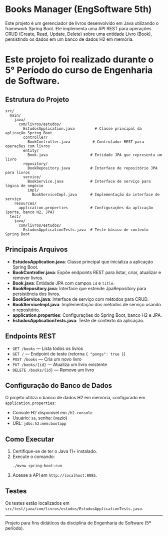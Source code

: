 # Books Manager (EngSoftware 5th)

Este projeto é um gerenciador de livros desenvolvido em Java utilizando o framework Spring Boot. Ele implementa uma API REST para operações CRUD (Create, Read, Update, Delete) sobre uma entidade Livro (Book), persistindo os dados em um banco de dados H2 em memória.

# Este projeto foi realizado durante o 5° Período do curso de Engenharia de Software.

## Estrutura do Projeto

```
src/
  main/
    java/
      com/livros/estudos/
        EstudosApplication.java         # Classe principal da aplicação Spring Boot
        controller/
          BookController.java          # Controlador REST para operações com livros
        entity/
          Book.java                   # Entidade JPA que representa um livro
        repository/
          BookRepository.java         # Interface de repositório JPA para livros
        service/
          BookService.java            # Interface de serviço para lógica de negócio
          impl/
            BookServiceImpl.java      # Implementação da interface de serviço
    resources/
      application.properties          # Configurações da aplicação (porta, banco H2, JPA)
  test/
    java/
      com/livros/estudos/
        EstudosApplicationTests.java  # Teste básico de contexto Spring Boot
```

## Principais Arquivos

- **EstudosApplication.java**: Classe principal que inicializa a aplicação Spring Boot.
- **BookController.java**: Expõe endpoints REST para listar, criar, atualizar e remover livros.
- **Book.java**: Entidade JPA com campos `id` e `title`.
- **BookRepository.java**: Interface que estende JpaRepository para persistência dos livros.
- **BookService.java**: Interface de serviço com métodos para CRUD.
- **BookServiceImpl.java**: Implementação dos métodos de serviço usando o repositório.
- **application.properties**: Configurações do Spring Boot, banco H2 e JPA.
- **EstudosApplicationTests.java**: Teste de contexto da aplicação.

## Endpoints REST

- `GET /books` — Lista todos os livros
- `GET /` — Endpoint de teste (retorna `{ "pongs": true }`)
- `POST /books` — Cria um novo livro
- `PUT /books/{id}` — Atualiza um livro existente
- `DELETE /books/{id}` — Remove um livro

## Configuração do Banco de Dados

O projeto utiliza o banco de dados H2 em memória, configurado em `application.properties`:
- Console H2 disponível em `/h2-console`
- Usuário: `sa`, senha: (vazio)
- URL: `jdbc:h2:mem:bootapp`

## Como Executar

1. Certifique-se de ter o Java 11+ instalado.
2. Execute o comando:
   ```
   ./mvnw spring-boot:run
   ```
3. Acesse a API em `http://localhost:8085`.

## Testes

Os testes estão localizados em `src/test/java/com/livros/estudos/EstudosApplicationTests.java`.

---

Projeto para fins didáticos da disciplina de Engenharia de Software (5º período).
